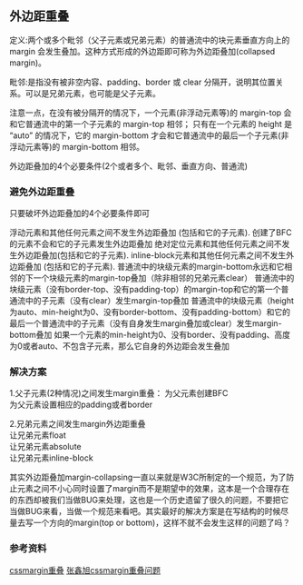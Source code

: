 ## 外边距重叠
定义:两个或多个毗邻（父子元素或兄弟元素）的普通流中的块元素垂直方向上的 margin 会发生叠加。这种方式形成的外边距即可称为外边距叠加(collapsed margin)。  

毗邻:是指没有被非空内容、padding、border 或 clear 分隔开，说明其位置关系。可以是兄弟元素，也可能是父子元素。     

注意一点，在没有被分隔开的情况下，一个元素(非浮动元素等)的 margin-top 会和它普通流中的第一个子元素的 margin-top 相邻； 只有在一个元素的 height 是 “auto” 的情况下，它的 margin-bottom 才会和它普通流中的最后一个子元素(非浮动元素等)的 margin-bottom 相邻。  

外边距叠加的4个必要条件(2个或者多个、毗邻、垂直方向、普通流)  
### 避免外边距重叠
只要破坏外边距叠加的4个必要条件即可  

浮动元素和其他任何元素之间不发生外边距叠加 (包括和它的子元素).
创建了BFC的元素不会和它的子元素发生外边距叠加
绝对定位元素和其他任何元素之间不发生外边距叠加(包括和它的子元素).
inline-block元素和其他任何元素之间不发生外边距叠加 (包括和它的子元素).
普通流中的块级元素的margin-bottom永远和它相邻的下一个块级元素的margin-top叠加（除非相邻的兄弟元素clear）
普通流中的块级元素（没有border-top、没有padding-top）的margin-top和它的第一个普通流中的子元素（没有clear）发生margin-top叠加
普通流中的块级元素（height为auto、min-height为0、没有border-bottom、没有padding-bottom）和它的最后一个普通流中的子元素（没有自身发生margin叠加或clear）发生margin-bottom叠加
如果一个元素的min-height为0、没有border、没有padding、高度为0或者auto、不包含子元素，那么它自身的外边距会发生叠加

### 解决方案
1.父子元素(2种情况)之间发生margin重叠：
为父元素创建BFC  
为父元素设置相应的padding或者border  

2.兄弟元素之间发生margin外边距重叠  
让兄弟元素float  
让兄弟元素absolute  
让兄弟元素inline-block  



其实外边距叠加margin-collapsing一直以来就是W3C所制定的一个规范，为了防止元素之间不小心同时设置了margin而不是期望中的效果，这本是一个合理存在的东西却被我们当做BUG来处理，这也是一个历史遗留了很久的问题，不要把它当做BUG来看，当做一个规范来看吧。其实最好的解决方案是在写结构的时候尽量去写一个方向的margin(top or bottom)，这样不就不会发生这样的问题了吗？    

### 参考资料
[cssmargin重叠](http://www.smallni.com/collapsing-margin/)
[张鑫旭cssmargin重叠问题](http://www.zhangxinxu.com/study/200908/margin-overlap.html)